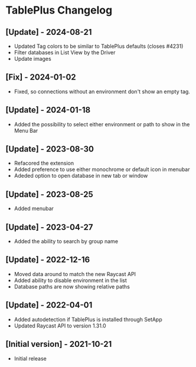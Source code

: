 # TablePlus Changelog

## [Update] - 2024-08-21

- Updated Tag colors to be similar to TablePlus defaults (closes #4231)
- Filter databases in List View by the Driver
- Update images

## [Fix] - 2024-01-02

- Fixed, so connections without an environment don't show an empty tag.

## [Update] - 2024-01-18

- Added the possibility to select either environment or path to show in the Menu Bar

## [Update] - 2023-08-30

- Refacored the extension
- Added preference to use either monochrome or default icon in menubar
- Adeded option to open database in new tab or window

## [Update] - 2023-08-25

- Added menubar

## [Update] - 2023-04-27

- Added the ability to search by group name

## [Update] - 2022-12-16

- Moved data around to match the new Raycast API
- Added ability to disable environment in the list
- Database paths are now showing relative paths

## [Update] - 2022-04-01

- Added autodetection if TablePlus is installed through SetApp
- Updated Raycast API to version 1.31.0

## [Initial version] - 2021-10-21

- Initial release
